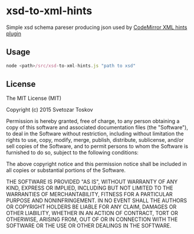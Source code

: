 # xsd-to-xml-hints

Simple xsd schema pareser producing json used by [CodeMirror XML hints plugin](https://codemirror.net/demo/xmlcomplete.html)

## Usage

```javascript
node <path>/src/xsd-to-xml-hints.js "path to xsd"
```

## License
The MIT License (MIT)

Copyright (c) 2015 Svetozar Toskov

Permission is hereby granted, free of charge, to any person obtaining a copy
of this software and associated documentation files (the "Software"), to deal
in the Software without restriction, including without limitation the rights
to use, copy, modify, merge, publish, distribute, sublicense, and/or sell
copies of the Software, and to permit persons to whom the Software is
furnished to do so, subject to the following conditions:

The above copyright notice and this permission notice shall be included in all
copies or substantial portions of the Software.

THE SOFTWARE IS PROVIDED "AS IS", WITHOUT WARRANTY OF ANY KIND, EXPRESS OR
IMPLIED, INCLUDING BUT NOT LIMITED TO THE WARRANTIES OF MERCHANTABILITY,
FITNESS FOR A PARTICULAR PURPOSE AND NONINFRINGEMENT. IN NO EVENT SHALL THE
AUTHORS OR COPYRIGHT HOLDERS BE LIABLE FOR ANY CLAIM, DAMAGES OR OTHER
LIABILITY, WHETHER IN AN ACTION OF CONTRACT, TORT OR OTHERWISE, ARISING FROM,
OUT OF OR IN CONNECTION WITH THE SOFTWARE OR THE USE OR OTHER DEALINGS IN THE
SOFTWARE.

